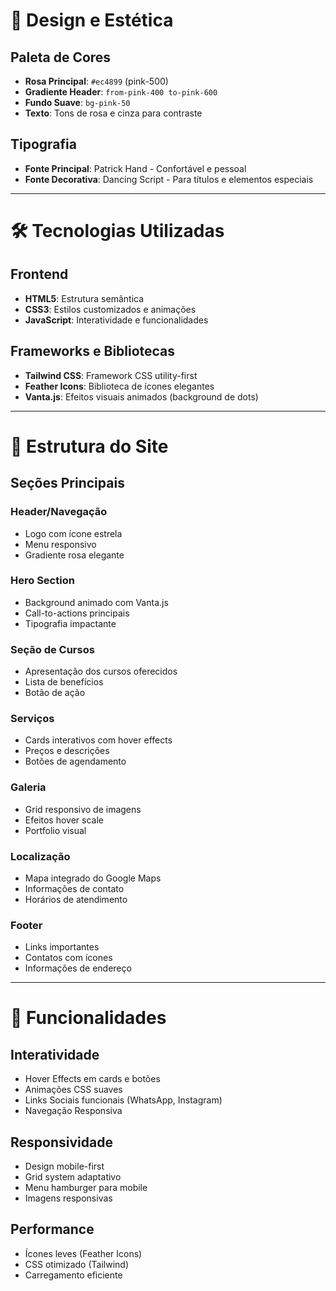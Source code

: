 # 🎨 Design e Estética

## Paleta de Cores

- **Rosa Principal**: `#ec4899` (pink-500)
- **Gradiente Header**: `from-pink-400 to-pink-600`
- **Fundo Suave**: `bg-pink-50`
- **Texto**: Tons de rosa e cinza para contraste

## Tipografia

- **Fonte Principal**: Patrick Hand - Confortável e pessoal
- **Fonte Decorativa**: Dancing Script - Para títulos e elementos especiais

---

# 🛠 Tecnologias Utilizadas

## Frontend
- **HTML5**: Estrutura semântica
- **CSS3**: Estilos customizados e animações
- **JavaScript**: Interatividade e funcionalidades

## Frameworks e Bibliotecas
- **Tailwind CSS**: Framework CSS utility-first
- **Feather Icons**: Biblioteca de ícones elegantes
- **Vanta.js**: Efeitos visuais animados (background de dots)

---

# 📱 Estrutura do Site

## Seções Principais
### Header/Navegação
- Logo com ícone estrela
- Menu responsivo
- Gradiente rosa elegante

### Hero Section
- Background animado com Vanta.js
- Call-to-actions principais
- Tipografia impactante

### Seção de Cursos
- Apresentação dos cursos oferecidos
- Lista de benefícios
- Botão de ação

### Serviços
- Cards interativos com hover effects
- Preços e descrições
- Botões de agendamento

### Galeria
- Grid responsivo de imagens
- Efeitos hover scale
- Portfolio visual

### Localização
- Mapa integrado do Google Maps
- Informações de contato
- Horários de atendimento

### Footer
- Links importantes
- Contatos com ícones
- Informações de endereço

---

# 🎯 Funcionalidades

## Interatividade
- Hover Effects em cards e botões
- Animações CSS suaves
- Links Sociais funcionais (WhatsApp, Instagram)
- Navegação Responsiva

## Responsividade
- Design mobile-first
- Grid system adaptativo
- Menu hamburger para mobile
- Imagens responsivas

## Performance
- Ícones leves (Feather Icons)
- CSS otimizado (Tailwind)
- Carregamento eficiente

